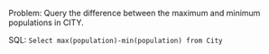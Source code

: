 Problem: Query the difference between the maximum and minimum populations in CITY.

SQL: ``Select max(population)-min(population) from City``
